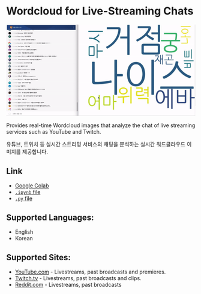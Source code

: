 # Wordcloud for Live-Streaming Chats

![Example](/img/livechat.gif)

Provides real-time Wordcloud images that analyze the chat of live streaming services such as YouTube and Twitch.

유튜브, 트위치 등 실시간 스트리밍 서비스의 채팅을 분석하는 실시간 워드클라우드 이미지를 제공합니다.

## Link

- [Google Colab](https://colab.research.google.com/drive/1Q5Z-Zrri8jBg0zZTj2XgeTHExkUk3r58?usp=sharing)
- [`.ipynb` file](/Wordcloud_for_Live_Streaming_Chats.ipynb)
- [`.py` file](/wordcloud_for_live_streaming_chats.py)

## Supported Languages:

- English
- Korean

## Supported Sites:

- [YouTube.com](https://www.youtube.com/) - Livestreams, past broadcasts and premieres.
- [Twitch.tv](https://www.twitch.tv/) - Livestreams, past broadcasts and clips.
- [Reddit.com](https://www.reddit.com) - Livestreams, past broadcasts
